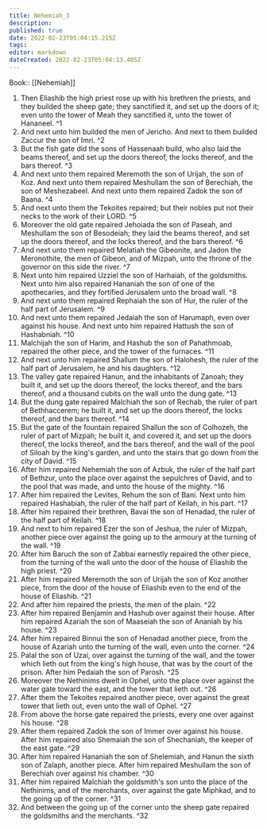 ```yaml
---
title: Nehemiah_3
description: 
published: true
date: 2022-02-23T05:04:15.215Z
tags: 
editor: markdown
dateCreated: 2022-02-23T05:04:13.405Z
---
```


 Book:: [[Nehemiah]]
 1. Then Eliashib the high priest rose up with his brethren the priests, and they builded the sheep gate; they sanctified it, and set up the doors of it; even unto the tower of Meah they sanctified it, unto the tower of Hananeel. ^1
 2. And next unto him builded the men of Jericho. And next to them builded Zaccur the son of Imri. ^2
 3. But the fish gate did the sons of Hassenaah build, who also laid the beams thereof, and set up the doors thereof, the locks thereof, and the bars thereof. ^3
 4. And next unto them repaired Meremoth the son of Urijah, the son of Koz. And next unto them repaired Meshullam the son of Berechiah, the son of Meshezabeel. And next unto them repaired Zadok the son of Baana. ^4
 5. And next unto them the Tekoites repaired; but their nobles put not their necks to the work of their LORD. ^5
 6. Moreover the old gate repaired Jehoiada the son of Paseah, and Meshullam the son of Besodeiah; they laid the beams thereof, and set up the doors thereof, and the locks thereof, and the bars thereof. ^6
 7. And next unto them repaired Melatiah the Gibeonite, and Jadon the Meronothite, the men of Gibeon, and of Mizpah, unto the throne of the governor on this side the river. ^7
 8. Next unto him repaired Uzziel the son of Harhaiah, of the goldsmiths. Next unto him also repaired Hananiah the son of one of the apothecaries, and they fortified Jerusalem unto the broad wall. ^8
 9. And next unto them repaired Rephaiah the son of Hur, the ruler of the half part of Jerusalem. ^9
 10. And next unto them repaired Jedaiah the son of Harumaph, even over against his house. And next unto him repaired Hattush the son of Hashabniah. ^10
 11. Malchijah the son of Harim, and Hashub the son of Pahathmoab, repaired the other piece, and the tower of the furnaces. ^11
 12. And next unto him repaired Shallum the son of Halohesh, the ruler of the half part of Jerusalem, he and his daughters. ^12
 13. The valley gate repaired Hanun, and the inhabitants of Zanoah; they built it, and set up the doors thereof, the locks thereof, and the bars thereof, and a thousand cubits on the wall unto the dung gate. ^13
 14. But the dung gate repaired Malchiah the son of Rechab, the ruler of part of Bethhaccerem; he built it, and set up the doors thereof, the locks thereof, and the bars thereof. ^14
 15. But the gate of the fountain repaired Shallun the son of Colhozeh, the ruler of part of Mizpah; he built it, and covered it, and set up the doors thereof, the locks thereof, and the bars thereof, and the wall of the pool of Siloah by the king's garden, and unto the stairs that go down from the city of David. ^15
 16. After him repaired Nehemiah the son of Azbuk, the ruler of the half part of Bethzur, unto the place over against the sepulchres of David, and to the pool that was made, and unto the house of the mighty. ^16
 17. After him repaired the Levites, Rehum the son of Bani. Next unto him repaired Hashabiah, the ruler of the half part of Keilah, in his part. ^17
 18. After him repaired their brethren, Bavai the son of Henadad, the ruler of the half part of Keilah. ^18
 19. And next to him repaired Ezer the son of Jeshua, the ruler of Mizpah, another piece over against the going up to the armoury at the turning of the wall. ^19
 20. After him Baruch the son of Zabbai earnestly repaired the other piece, from the turning of the wall unto the door of the house of Eliashib the high priest. ^20
 21. After him repaired Meremoth the son of Urijah the son of Koz another piece, from the door of the house of Eliashib even to the end of the house of Eliashib. ^21
 22. And after him repaired the priests, the men of the plain. ^22
 23. After him repaired Benjamin and Hashub over against their house. After him repaired Azariah the son of Maaseiah the son of Ananiah by his house. ^23
 24. After him repaired Binnui the son of Henadad another piece, from the house of Azariah unto the turning of the wall, even unto the corner. ^24
 25. Palal the son of Uzai, over against the turning of the wall, and the tower which lieth out from the king's high house, that was by the court of the prison. After him Pedaiah the son of Parosh. ^25
 26. Moreover the Nethinims dwelt in Ophel, unto the place over against the water gate toward the east, and the tower that lieth out. ^26
 27. After them the Tekoites repaired another piece, over against the great tower that lieth out, even unto the wall of Ophel. ^27
 28. From above the horse gate repaired the priests, every one over against his house. ^28
 29. After them repaired Zadok the son of Immer over against his house. After him repaired also Shemaiah the son of Shechaniah, the keeper of the east gate. ^29
 30. After him repaired Hananiah the son of Shelemiah, and Hanun the sixth son of Zalaph, another piece. After him repaired Meshullam the son of Berechiah over against his chamber. ^30
 31. After him repaired Malchiah the goldsmith's son unto the place of the Nethinims, and of the merchants, over against the gate Miphkad, and to the going up of the corner. ^31
 32. And between the going up of the corner unto the sheep gate repaired the goldsmiths and the merchants. ^32
